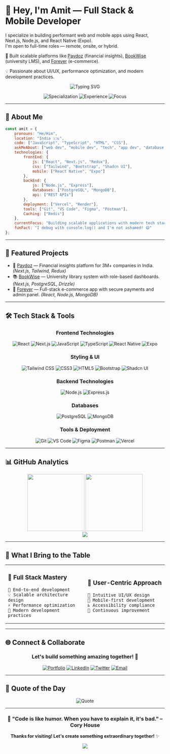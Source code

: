 # 👋 Hey, I'm Amit — Full Stack & Mobile Developer

I specialize in building performant web and mobile apps using React, Next.js, Node.js, and React Native (Expo).  
I'm open to full-time roles — remote, onsite, or hybrid.

🔧 Built scalable platforms like [Paydoz](https://www.paydoz.com) (financial insights), [BookWise](https://bookwise-library-rho.vercel.app/) (university LMS), and [Forever](https://forever-shopping.vercel.app/) (e-commerce).

💡 Passionate about UI/UX, performance optimization, and modern development practices.

<div align="center">
  
![Typing SVG](https://readme-typing-svg.herokuapp.com?font=Fira+Code&size=30&duration=3000&pause=1000&color=00D4FF&center=true&vCenter=true&width=800&height=100&lines=Full+Stack+Developer;React+%7C+Node.js+%7C+Next.js+%7C+React+Native;Building+Amazing+User+Experiences;Mobile+%7C+Web+Development;Always+Learning+New+Technologies)
</div>

<div align="center">
  <img src="https://img.shields.io/badge/Specialization-React%20%7C%20Node.js%20%7C%20React%20Native-blue?style=for-the-badge" alt="Specialization" />
  <img src="https://img.shields.io/badge/Experience-Frontend%20%2B%20Backend%20%2B%20Mobile-orange?style=for-the-badge" alt="Experience" />
  <img src="https://img.shields.io/badge/Focus-Full%20Stack%20%2B%20Mobile%20Development-brightgreen?style=for-the-badge" alt="Focus" />
</div>

---

## 🚀 About Me

```javascript
const amit = {
    pronouns: "He/Him",
    location: "India 🇮🇳",
    code: ["JavaScript", "TypeScript", "HTML", "CSS"],
    askMeAbout: ["web dev", "mobile dev", "tech", "app dev", "database design"],
    technologies: {
        frontEnd: {
            js: ["React", "Next.js", "Redux"],
            css: ["Tailwind", "Bootstrap", "Shadcn UI"],
            mobile: ["React Native", "Expo"]
        },
        backEnd: {
            js: ["Node.js", "Express"],
            databases: ["PostgreSQL", "MongoDB"],
            api: ["REST APIs"]
        },
        deployment: ["Vercel", "Render"],
        tools: ["Git", "VS Code", "Figma", "Postman"],
        Caching: ["Redis"]
    },
    currentFocus: "Building scalable applications with modern tech stack",
    funFact: "I debug with console.log() and I'm not ashamed! 😄"
};
```

---

## 🚀 Featured Projects

- 🔎 [Paydoz](https://www.paydoz.com) — Financial insights platform for 3M+ companies in India. *(Next.js, Tailwind, Redux)*
- 📚 [BookWise](https://bookwise-library-rho.vercel.app/) — University library system with role-based dashboards. *(Next.js, PostgreSQL, Drizzle)*
- 🛒 [Forever](https://forever-shopping.vercel.app/) — Full-stack e-commerce app with secure payments and admin panel. *(React, Node.js, MongoDB)*

---

## 🛠️ Tech Stack & Tools

<div align="center">

### Frontend Technologies
![React](https://img.shields.io/badge/React-20232A?style=for-the-badge&logo=react&logoColor=61DAFB)
![Next.js](https://img.shields.io/badge/Next.js-000000?style=for-the-badge&logo=next.js&logoColor=white)
![JavaScript](https://img.shields.io/badge/JavaScript-323330?style=for-the-badge&logo=javascript&logoColor=F7DF1E)
![TypeScript](https://img.shields.io/badge/TypeScript-007ACC?style=for-the-badge&logo=typescript&logoColor=white)
![React Native](https://img.shields.io/badge/React_Native-20232A?style=for-the-badge&logo=react&logoColor=61DAFB)
![Expo](https://img.shields.io/badge/Expo-000020?style=for-the-badge&logo=expo&logoColor=white)

### Styling & UI
![Tailwind CSS](https://img.shields.io/badge/Tailwind_CSS-38B2AC?style=for-the-badge&logo=tailwind-css&logoColor=white)
![CSS3](https://img.shields.io/badge/CSS3-1572B6?style=for-the-badge&logo=css3&logoColor=white)
![HTML5](https://img.shields.io/badge/HTML5-E34F26?style=for-the-badge&logo=html5&logoColor=white)
![Bootstrap](https://img.shields.io/badge/Bootstrap-563D7C?style=for-the-badge&logo=bootstrap&logoColor=white)
![Shadcn UI](https://img.shields.io/badge/shadcnUI-000000?style=for-the-badge&logo=shadcnui&logoColor=white)

### Backend Technologies
![Node.js](https://img.shields.io/badge/Node.js-339933?style=for-the-badge&logo=nodedotjs&logoColor=white)
![Express.js](https://img.shields.io/badge/Express.js-000000?style=for-the-badge&logo=express&logoColor=white)


### Databases
![PostgreSQL](https://img.shields.io/badge/PostgreSQL-316192?style=for-the-badge&logo=postgresql&logoColor=white)
![MongoDB](https://img.shields.io/badge/MongoDB-4EA94B?style=for-the-badge&logo=mongodb&logoColor=white)

### Tools & Deployment
![Git](https://img.shields.io/badge/Git-F05032?style=for-the-badge&logo=git&logoColor=white)
![VS Code](https://img.shields.io/badge/VS_Code-007ACC?style=for-the-badge&logo=visual-studio-code&logoColor=white)
![Figma](https://img.shields.io/badge/Figma-F24E1E?style=for-the-badge&logo=figma&logoColor=white)
![Postman](https://img.shields.io/badge/Postman-FF6C37?style=for-the-badge&logo=postman&logoColor=white)
![Vercel](https://img.shields.io/badge/Vercel-000000?style=for-the-badge&logo=vercel&logoColor=white)

</div>

---

## 📊 GitHub Analytics

<div align="center">
  <img height="180em" src="https://github-readme-stats.vercel.app/api?username=amitkrvr&show_icons=true&theme=tokyonight&include_all_commits=true&count_private=true"/>
  <img height="180em" src="https://github-readme-stats.vercel.app/api/top-langs/?username=amitkrvr&layout=compact&langs_count=8&theme=tokyonight"/>
</div>

<div align="center">
  <img src="https://github-readme-activity-graph.vercel.app/graph?username=amitkrvr&theme=tokyo-night&hide_border=true" />
</div>

---

## 💼 What I Bring to the Table

<table>
<tr>
<td width="50%">

### 🎯 **Full Stack Mastery**
```
🚀 End-to-end development
💡 Scalable architecture design
⚡ Performance optimization
🔧 Modern development practices
```

</td>
<td width="50%">

### 🌟 **User-Centric Approach**
```
🎨 Intuitive UI/UX design
📱 Mobile-first development
♿ Accessibility compliance
🔄 Continuous improvement
```

</td>
</tr>
</table>

---

## 🌐 Connect & Collaborate

<div align="center">

### Let's build something amazing together! 🚀

[![Portfolio](https://img.shields.io/badge/Portfolio-FF5722?style=for-the-badge&logo=google-chrome&logoColor=white)](https://devamit.info/)
[![LinkedIn](https://img.shields.io/badge/LinkedIn-0077B5?style=for-the-badge&logo=linkedin&logoColor=white)](https://www.linkedin.com/in/AmitKrVr)
[![Twitter](https://img.shields.io/badge/Twitter-1DA1F2?style=for-the-badge&logo=twitter&logoColor=white)](https://twitter.com/AmitKrVr)
[![Email](https://img.shields.io/badge/Email-D14836?style=for-the-badge&logo=gmail&logoColor=white)](mailto:devamit342@gmail.com)

</div>

---

## 💭 Quote of the Day

<div align="center">
  <img src="https://quotes-github-readme.vercel.app/api?type=horizontal&theme=tokyonight" alt="Quote" />
</div>

---

<div align="center">
  
### 🌟 "Code is like humor. When you have to explain it, it's bad." – Cory House

**Thanks for visiting! Let's create something extraordinary together!** ✨

<img src="https://capsule-render.vercel.app/api?type=waving&color=gradient&height=100&section=footer&animation=fadeIn" />

</div>
